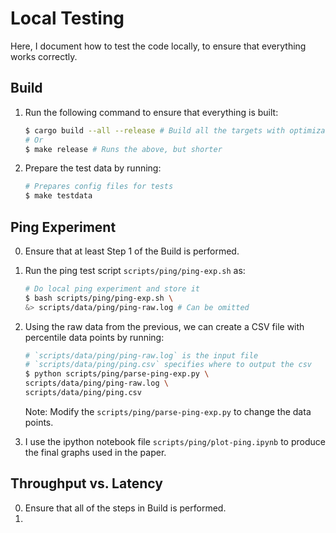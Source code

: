 # Local Testing

Here, I document how to test the code locally, to ensure that everything works correctly.

## Build

1. Run the following command to ensure that everything is built:
    ```bash
    $ cargo build --all --release # Build all the targets with optimizations
    # Or
    $ make release # Runs the above, but shorter
    ```
2. Prepare the test data by running:
    ```bash
    # Prepares config files for tests
    $ make testdata 
    ```

## Ping Experiment

0. Ensure that at least Step 1 of the Build is performed.
1. Run the ping test script `scripts/ping/ping-exp.sh` as:
    ```bash
    # Do local ping experiment and store it
    $ bash scripts/ping/ping-exp.sh \
    &> scripts/data/ping/ping-raw.log # Can be omitted
    ```
2. Using the raw data from the previous, we can create a CSV file with percentile data points by running:
    ```bash
    # `scripts/data/ping/ping-raw.log` is the input file
    # `scripts/data/ping/ping.csv` specifies where to output the csv
    $ python scripts/ping/parse-ping-exp.py \
    scripts/data/ping/ping-raw.log \
    scripts/data/ping/ping.csv
    ```
    Note: Modify the `scripts/ping/parse-ping-exp.py` to change the data points.

3. I use the ipython notebook file `scripts/ping/plot-ping.ipynb` to produce the final graphs used in the paper.

## Throughput vs. Latency

0. Ensure that all of the steps in Build is performed.
1. 
